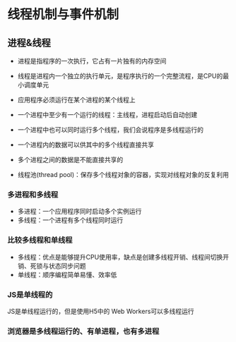 # 线程机制与事件机制

## 进程&线程
- 进程是指程序的一次执行，它占有一片独有的内存空间
- 线程是进程内一个独立的执行单元，是程序执行的一个完整流程，是CPU的最小调度单元

- 应用程序必须运行在某个进程的某个线程上
- 一个进程中至少有一个运行的线程：主线程，进程启动后自动创建
- 一个进程中也可以同时运行多个线程，我们会说程序是多线程运行的
- 一个进程内的数据可以供其中的多个线程直接共享
- 多个进程之间的数据是不能直接共享的
- 线程池(thread pool)：保存多个线程对象的容器，实现对线程对象的反复利用

### 多进程和多线程
- 多进程：一个应用程序同时启动多个实例运行
- 多线程：一个进程有多个线程同时运行
  
### 比较多线程和单线程
- 多线程：优点是能够提升CPU使用率，缺点是创建多线程开销、线程间切换开销、死锁与状态同步问题
- 单线程：顺序编程简单易懂、效率低

### JS是单线程的
JS是单线程运行的，但是使用H5中的 Web Workers可以多线程运行

### 浏览器是多线程运行的、有单进程，也有多进程